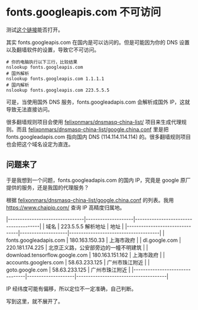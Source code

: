 # fonts.googleapis.com 不可访问

测试[这个链接](https://fonts.googleapis.com/css?family=Roboto:300,400,500%7CMaterial+Icons+Outlined)能否打开。

其实 fonts.googleapis.com 在国内是可以访问的。但是可能因为你的 DNS 设置以及翻墙软件的设置，导致它不可访问。

```
# 你的电脑执行以下三行，比较结果
nslookup fonts.googleapis.com
# 国外解析
nslookup fonts.googleapis.com 1.1.1.1
# 国内解析
nslookup fonts.googleapis.com 223.5.5.5
```

可是，当使用国外 DNS 服务，fonts.googleadapis.com 会解析成国外 IP，这就导致无法直接访问。

很多翻墙规则项目会使用 [felixonmars/dnsmasq-china-list/](https://github.com/felixonmars/dnsmasq-china-list) 项目来生成代理规则。而且 [felixonmars/dnsmasq-china-list/google.china.conf](https://github.com/felixonmars/dnsmasq-china-list/blob/master/google.china.conf) 里是把 fonts.googleadapis.com 指向国内 DNS (114.114.114.114) 的。很多翻墙规则项目也会把这个域名设定为直连。

## 问题来了

于是我想到一个问题，fonts.googleadapis.com 的国内 IP，究竟是 google 原厂提供的服务，还是我国的代理服务？

根据 [felixonmars/dnsmasq-china-list/google.china.conf](https://github.com/felixonmars/dnsmasq-china-list/blob/master/google.china.conf) 的列表。我用 https://www.chaipip.com/ 查询 IP 高精度归属地。

|--------------------------------|--------------------|--------------------------------------|
| 域名                           | 223.5.5.5 解析地址 | 地址                                 |
|--------------------------------|--------------------|--------------------------------------|
| fonts.googleadapis.com         | 180.163.150.33     | 上海市政府                           |
| dl.google.com                  | 220.181.174.225    | 北京正义路，公安部旁边的一幢不明建筑 |
| download.tensorflow.google.com | 180.163.151.162    | 上海市政府                           |
| accounts.googlers.com          | 58.63.233.125      | 广州市珠江附近                       |
| goto.google.com                | 58.63.233.125      | 广州市珠江附近                       |
|--------------------------------|--------------------|--------------------------------------|

IP 经纬度可能有偏移，所以定位不一定准确，自己判断。

写到这里，就不展开了。
